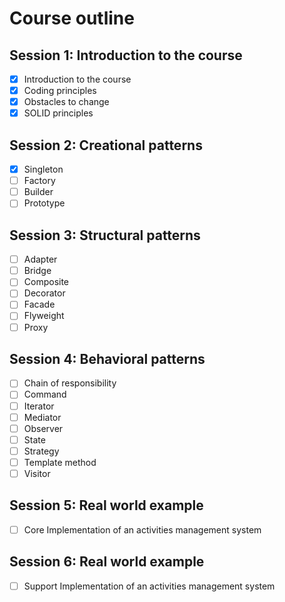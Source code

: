 # Course outline

## Session 1: Introduction to the course

- [x] Introduction to the course
- [x] Coding principles
- [x] Obstacles to change
- [x] SOLID principles

## Session 2: Creational patterns

- [x] Singleton
- [ ] Factory
- [ ] Builder
- [ ] Prototype

## Session 3: Structural patterns

- [ ] Adapter
- [ ] Bridge
- [ ] Composite
- [ ] Decorator
- [ ] Facade
- [ ] Flyweight
- [ ] Proxy

## Session 4: Behavioral patterns

- [ ] Chain of responsibility
- [ ] Command
- [ ] Iterator
- [ ] Mediator
- [ ] Observer
- [ ] State
- [ ] Strategy
- [ ] Template method
- [ ] Visitor

## Session 5: Real world example

- [ ] Core Implementation of an activities management system

## Session 6: Real world example

- [ ] Support Implementation of an activities management system
